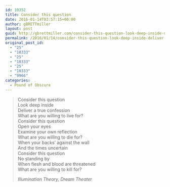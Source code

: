 ```yaml
---
id: 10352
title: Consider this question
date: 2016-01-14T03:57:15+00:00
author: gBRETTmiller
layout: post
guid: http://gbrettmiller.com/consider-this-question-look-deep-inside-deliver-a/
permalink: /2016/01/14/consider-this-question-look-deep-inside-deliver-a/
original_post_id:
  - "25"
  - "10333"
  - "25"
  - "10333"
  - "25"
  - "10333"
  - "9966"
categories:
  - Pound of Obscure
---
```

> <div>
>   Consider this question<br /> Look deep inside<br /> Deliver a true confession<br /> What are you willing to live for?
> </div>
> 
> 
> 
> <div>
>   Consider this question<br /> Open your eyes<br /> Examine your own reflection<br /> What are you willing to die for?
> </div>
> 
> 
> 
> <div>
>   When your backs&#8217; against the wall<br /> And the times uncertain<br /> Consider this question<br /> No standing by<br /> When flesh and blood are threatened<br /> What are you willing to kill for?
> </div>
> 
> <cite>Illumination Theory, Dream Theater</cite>

<span class="embed-youtube" style="text-align:center; display: block;"></span>
